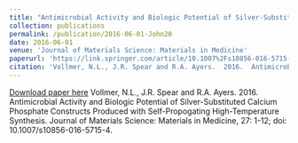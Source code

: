 ```yaml
---
title: "Antimicrobial Activity and Biologic Potential of Silver-Substituted Calcium Phosphate Constructs Produced with Self-Propogating High-Temperature Synthesis"
collection: publications
permalink: /publication/2016-06-01-John20
date: 2016-06-01
venue: 'Journal of Materials Science: Materials in Medicine'
paperurl: 'https://link.springer.com/article/10.1007%2Fs10856-016-5715-4'
citation: 'Vollmer, N.L., J.R. Spear and R.A. Ayers.  2016.  Antimicrobial Activity and Biologic Potential of Silver-Substituted Calcium Phosphate Constructs Produced with Self-Propogating High-Temperature Synthesis.  Journal of Materials Science: Materials in Medicine, 27: 1-12; doi: 10.1007/s10856-016-5715-4.'
---
```


<a href='https://link.springer.com/article/10.1007%2Fs10856-016-5715-4'>Download paper here</a>
Vollmer, N.L., J.R. Spear and R.A. Ayers.  2016.  Antimicrobial Activity and Biologic Potential of Silver-Substituted Calcium Phosphate Constructs Produced with Self-Propogating High-Temperature Synthesis.  Journal of Materials Science: Materials in Medicine, 27: 1-12; doi: 10.1007/s10856-016-5715-4.
